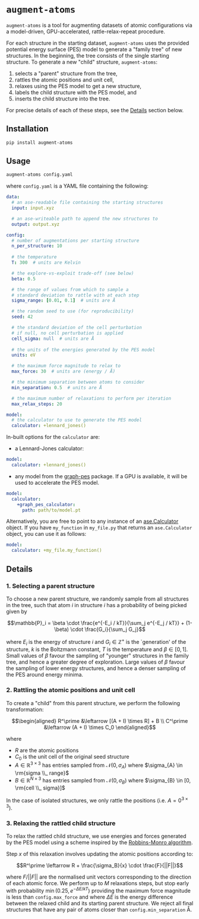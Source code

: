 # `augment-atoms`


`augment-atoms` is a tool for augmenting datasets of atomic configurations via a model-driven, GPU-accelerated, rattle-relax-repeat procedure.

For each structure in the starting dataset, `augment-atoms` uses the provided potential energy surface (PES) model to generate a "family tree" of new structures. 
In the beginning, the tree consists of the single starting structure. 
To generate a new "child" structure, `augment-atoms`:
1. selects a "parent" structure from the tree,
2. rattles the atomic positions and unit cell,
3. relaxes using the PES model to get a new structure,
4. labels the child structure with the PES model, and
5. inserts the child structure into the tree.

For precise details of each of these steps, see the [Details](#details) section below.


## Installation

```bash
pip install augment-atoms
```

## Usage

```bash
augment-atoms config.yaml
```

where `config.yaml` is a YAML file containing the following:

```yaml
data:
  # an ase-readable file containing the starting structures
  input: input.xyz 

  # an ase-writeable path to append the new structures to
  output: output.xyz

config:
  # number of augmentations per starting structure
  n_per_structure: 10
  
  # the temperature
  T: 300  # units are Kelvin

  # the explore-vs-exploit trade-off (see below)
  beta: 0.5

  # the range of values from which to sample a 
  # standard deviation to rattle with at each step
  sigma_range: [0.01, 0.1]  # units are Å

  # the random seed to use (for reproducibility)
  seed: 42

  # the standard deviation of the cell perturbation
  # if null, no cell perturbation is applied
  cell_sigma: null  # units are Å
  
  # the units of the energies generated by the PES model
  units: eV

  # the maximum force magnitude to relax to
  max_force: 30  # units are (energy / Å)

  # the minimum separation between atoms to consider
  min_separation: 0.5  # units are Å

  # the maximum number of relaxations to perform per iteration
  max_relax_steps: 20

model:
  # the calculator to use to generate the PES model
  calculator: +lennard_jones()
```

In-built options for the `calculator` are:

- a Lennard-Jones calculator:
```yaml
model:
  calculator: +lennard_jones()
```
- any model from the [graph-pes](https://github.com/jla-gardner/graph-pes) package. If a GPU is available, it will be used to accelerate the PES model.
```yaml
model:
  calculator:
    +graph_pes_calculator:
      path: path/to/model.pt
```

Alternatively, you are free to point to any instance of an [ase.Calculator](https://wiki.fysik.dtu.dk/ase/ase/calculators/calculator.html) object.
If you have `my_function` in `my_file.py` that returns an `ase.Calculator` object, you can use it as follows:
```yaml
model:
  calculator: +my_file.my_function()
```

## Details

### 1. Selecting a parent structure

To choose a new parent structure, we randomly sample from all structures in the tree, such that atom $i$ in structure $i$ has a probability of being picked given by

$$\mathbb{P}_i = \beta \cdot \frac{e^{-E_i / kT}}{\sum_j e^{-E_j / kT}} + (1-\beta) \cdot \frac{G_i}{\sum_j G_j}$$

where $E_i$ is the energy of structure $i$ and $G_i \in \mathbb{Z}^+$ is the `generation' of the structure, $k$ is the Boltzmann constant, $T$ is the temperature and $\beta \in [0, 1]$.
Small values of $\beta$ favour the sampling of "younger" structures in the family tree, and hence a greater degree of exploration.
Large values of $\beta$ favour the sampling of lower energy structures, and hence a denser sampling of the PES around energy minima.

### 2. Rattling the atomic positions and unit cell

To create a "child" from this parent structure, we perform the following transformation:

$$\begin{aligned}
R^\prime &\leftarrow [(A + I) \times R] + B \\
C^\prime &\leftarrow (A + I) \times C_0
\end{aligned}$$

where 
- $R$ are the atomic positions
- $C_0$ is the unit cell of the original seed structure
- $A \in \mathbb{R}^{3\times 3}$ has entries sampled from $\mathcal{N}(0, \sigma_{A})$ where $\sigma_{A} \in \rm{sigma \\_ range}$
- $B \in \mathbb{R}^{N \times 3}$ has entries sampled from $\mathcal{N}(0, \sigma_{B})$ where $\sigma_{B} \in [0, \rm{cell \\_ sigma}]$

In the case of isolated structures, we only rattle the positions (i.e. $A = 0^{3 \times 3}$).

### 3. Relaxing the rattled child structure

To relax the rattled child structure, we use energies and forces generated by the PES model using a scheme inspired by the [Robbins-Monro algorithm](https://en.wikipedia.org/wiki/Stochastic_approximation).

Step $x$ of this relaxation involves updating the atomic positions according to:

$$R^\prime \leftarrow R + \frac{\sigma_B}{x} \cdot \frac{F}{||F||}$$

where $F/||F||$ are the normalised unit vectors corresponding to the direction of each atomic force.
We perform up to $M$ relaxations steps, but stop early with probability $\min(0.25, e^{-\Delta E / kT})$ providing the maximum force magnitude is less than `config.max_force` and where $\Delta E$ is the energy difference between the relaxed child and its starting parent structure.
We reject all final structures that have any pair of atoms closer than `config.min_separation` Å.
